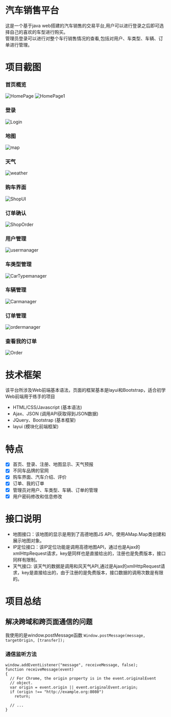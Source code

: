 # 汽车销售平台
这是一个基于java web搭建的汽车销售的交易平台,用户可以进行登录之后即可选择自己的喜欢的车型进行购买。        
管理员登录可以进行对整个车行销售情况的查看,包括对用户、车类型、车辆、订单进行管理。   
# 项目截图
### 首页概览
![HomePage](http://pdi3m4use.bkt.clouddn.com/Home1png.png)
![HomePage1](http://pdi3m4use.bkt.clouddn.com/listcar.png)
### 登录
![Login](http://pdi3m4use.bkt.clouddn.com/Login.png)
### 地图
![map](http://pdi3m4use.bkt.clouddn.com/map.png)
### 天气
![weather](http://pdi3m4use.bkt.clouddn.com/CarSystemWeather.png)
### 购车界面
![ShopUI](http://pdi3m4use.bkt.clouddn.com/ShopUI.png)
### 订单确认
![ShopOrder](http://pdi3m4use.bkt.clouddn.com/ShopOrder.png)
### 用户管理
![usermanager](http://pdi3m4use.bkt.clouddn.com/UserManager.png)
### 车类型管理
![CarTypemanager](http://pdi3m4use.bkt.clouddn.com/CayType.png)
### 车辆管理
![Carmanager](http://pdi3m4use.bkt.clouddn.com/CarManager.png)
### 订单管理
![ordermanager](http://pdi3m4use.bkt.clouddn.com/ordermanager.png)
### 查看我的订单
![Order](http://pdi3m4use.bkt.clouddn.com/Order.png)
# 技术框架
该平台所涉及Web前端基本语法，页面的框架基本是layui和Bootstrap，适合初学Web前端用于练手的项目
* HTML/CSS/Javascript (基本语法)
* Ajax、JSON (调用API获取得到JSON数据)
* JQuery、Bootstrap (基本框架)
* layui (模块化前端框架)
# 特点
- [x] 首页、登录、注册、地图显示、天气预报
- [x] 不同车品牌的官网
- [x] 购车界面、汽车介绍、评价
- [x] 订单、我的订单
- [x] 管理员对用户、车类型、车辆、订单的管理
- [x] 用户密码修改和信息修改
# 接口说明
* 地图接口：该地图的显示是用到了高德地图JS API，使用AMap.Map类创建和展示地图对象。
* IP定位接口：该IP定位功能是调用高德地图API，通过也是Ajax的xmlHttpRequest请求，key是同样也是直接给出的，注册也是免费版本，接口同样有限制。
* 天气接口:  该天气的数据是调用和风天气API,通过是Ajax的xmlHttpRequest请求，key是直接给出的，由于注册的是免费版本，接口数据的调用次数是有限的。
# 项目总结
## 解决跨域和跨页面通信的问题
我使用的是window.postMessage函数
`Window.postMessage(message, targetOrigin, [transfer]);`
### 通信监听方法
```
window.addEventListener("message", receiveMessage, false);
function receiveMessage(event)
{
  // For Chrome, the origin property is in the event.originalEvent
  // object.
  var origin = event.origin || event.originalEvent.origin; 
  if (origin !== "http://example.org:8080")
    return;

  // ...
}
```

